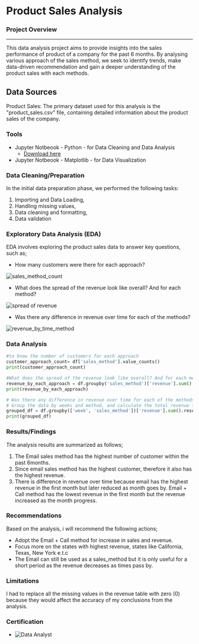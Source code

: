 # Product Sales Analysis

### Project Overview
---
This data analysis project aims to provide insights into the sales performance of product of a company for the past 6 months. By analysing various approach of the sales method, we seek to identify trends, make data-driven recommendation and gain a deeper understanding of the product sales with each methods.

## Data Sources

Product Sales: The primary dataset used for this analysis is the "product_sales.csv" file, containing detailed information about the product sales of the company.

### Tools
- Jupyter Notbeook - Python - for Data Cleaning and Data Analysis
  -  [Download here](https://www.anaconda.com/download)
- Jupyter Notbeook - Matplotlib - for Data Visualization

### Data Cleaning/Preparation

  In the initial data preparation phase, we performed the following tasks:
  1. Importing and Data Loading,
  2. Handling missing values,
  3. Data cleaning and formatting,
  4. Data validation
  
### Exploratory Data Analysis (EDA)

EDA involves exploring the product sales data to answer key questions, such as;
- How many customers were there for each approach?
  
![sales_method_count](https://github.com/user-attachments/assets/68bbf473-c320-4fbe-b08a-ab6f9a3d6222)

- What does the spread of the revenue look like overall? And for each method?

![spread of revenue](https://github.com/user-attachments/assets/a9c75695-554f-4572-8508-401dc59c55ea)


- Was there any difference in revenue over time for each of the methods?

![revenue_by_time_method](https://github.com/user-attachments/assets/11823533-0b7c-4d29-88ba-cc27b0120758)

### Data Analysis

``` Python
#to know the number of customers for each approach
customer_approach_count= df['sales_method'].value_counts()
print(customer_approach_count)
```

``` Python
#What does the spread of the revenue look like overall? And for each method?
revenue_by_each_approach = df.groupby('sales_method')['revenue'].sum()
print(revenue_by_each_approach)
```

``` Python
# Was there any difference in revenue over time for each of the methods?
# Group the data by weeks and method, and calculate the total revenue for each group
grouped_df = df.groupby(['week', 'sales_method'])['revenue'].sum().reset_index()
print(grouped_df)
```

### Results/Findings
The analysis results are summarized as follows;
1. The Email sales method has the highest number of customer within the past 6months.
2. Since email sales method has the highest customer, therefore it also has the highest revenue.
3. There is difference in revenue over time because email has the highest revenue in the first month but later reduced as month goes  by. Email + Call method has the lowest revenue in the first month but the revenue increased as the month progress.

### Recommendations

Based on the analysis, i will recommend the following actions;
- Adopt the Email + Call method for increase in sales and revenue. 
- Focus more on the states with highest revenue, states like California, Texas, New York e.t.c
- The Email can still be used as a sales_method but it is only useful for a short period as the revenue decreases as times pass by.

### Limitations
I had to replace all the missing values in the revenue table with zero (0) because they would affect the accuracy of my conclusions from the analysis.

### Certification
- ![Data Analyst](https://github.com/user-attachments/assets/35da6fd6-4a0c-4243-84f0-880c5017bafc)
